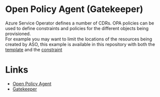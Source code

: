 # Open Policy Agent (Gatekeeper)

Azure Service Operator defines a number of CDRs. OPA policies can be used to define constraints and policies for the different objects being provisioned.  
For example you may want to limit the locations of the resources being created by ASO, this example is available in this repository with both the [template](./aso_allowed_locations-template.yaml) and the [constraint](./aso_allowed_locations-template.yaml)


# Links
 * [Open Policy Agent](https://www.openpolicyagent.org/)
 * [Gatekeeper](https://github.com/open-policy-agent/gatekeeper)
